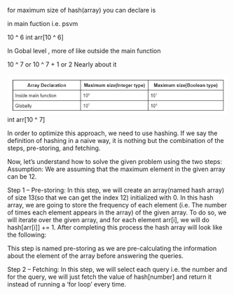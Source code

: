 for maximum size of hash(array) you can declare is 

in main fuction i.e. psvm

10 ^ 6    int arr[10 ^ 6]

In Gobal level , more of like outside the main function

10 ^ 7  or 10 ^ 7 + 1 or 2 
Nearly about it 

![img.png](img.png)
int arr[10 ^ 7]

In order to optimize this approach, we need to use hashing. If we say the definition of hashing in a naive way,
it is nothing but the combination of the steps, pre-storing, and fetching.

Now, let’s understand how to solve the given problem using the two steps:
Assumption: We are assuming that the maximum element in the given array can be 12.

Step 1 – Pre-storing: In this step, we will create an array(named hash array) of 
size 13(so that we can get the index 12) initialized with 0. 
In this hash array, we are going to store the frequency of each element
(i.e. The number of times each element appears in the array) of the given array. 
To do so, we will iterate over the given array, and for each element arr[i], we will do hash[arr[i]] += 1.
After completing this process the hash array will look like the following:


This step is named pre-storing as we are pre-calculating the information about the element of the array before
answering the queries.

Step 2 – Fetching: In this step, we will select each query i.e. the number and for the query,
we will just fetch the value of hash[number] and return it instead of running a ‘for loop’ every time. 